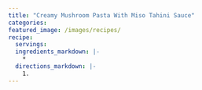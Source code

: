 ```yaml
---
title: "Creamy Mushroom Pasta With Miso Tahini Sauce"
categories:
featured_image: /images/recipes/
recipe:
  servings: 
  ingredients_markdown: |-
    *
  directions_markdown: |-
    1.
---
```


